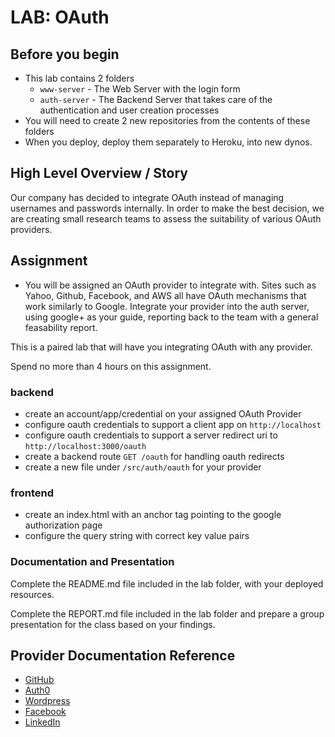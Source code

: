 # LAB: OAuth

## Before you begin
* This lab contains 2 folders
  * `www-server` - The Web Server with the login form 
  * `auth-server` - The Backend Server that takes care of the authentication and user creation processes
* You will need to create 2 new repositories from the contents of these folders
* When you deploy, deploy them separately to Heroku, into new dynos.

## High Level Overview / Story
Our company has decided to integrate OAuth instead of managing usernames and passwords internally. In order to make the best decision, we are creating small research teams to assess the suitability of various OAuth providers.

## Assignment
* You will be assigned an OAuth provider to integrate with. Sites such as Yahoo, Github, Facebook, and AWS all have OAuth mechanisms that work similarly to Google. Integrate your provider into the auth server, using google+ as your guide, reporting back to the team with a general feasability report.

This is a paired lab that will have you integrating OAuth with any provider.

Spend no more than 4 hours on this assignment.

### backend
* create an account/app/credential on your assigned OAuth Provider
 * configure oauth credentials to support a client app on `http://localhost`
 * configure oauth credentials to support a server redirect uri to `http://localhost:3000/oauth`
* create a backend route `GET /oauth` for handling oauth redirects
* create a new file under `/src/auth/oauth` for your provider

### frontend
* create an index.html with an anchor tag pointing to the google authorization page
* configure the query string with correct key value pairs

###  Documentation and Presentation
Complete the README.md file included in the lab folder, with your deployed resources.

Complete the REPORT.md file included in the lab folder and prepare a group presentation for the class based on your findings.


## Provider Documentation Reference
* [GitHub](https://developer.github.com/apps/building-oauth-apps/authorizing-oauth-apps/)
* [Auth0](https://auth0.com/)
* [Wordpress](https://developer.wordpress.com/docs/oauth2/)
* [Facebook](https://developers.facebook.com/docs/facebook-login/)
* [LinkedIn](https://developer.linkedin.com/docs/signin-with-linkedin)
